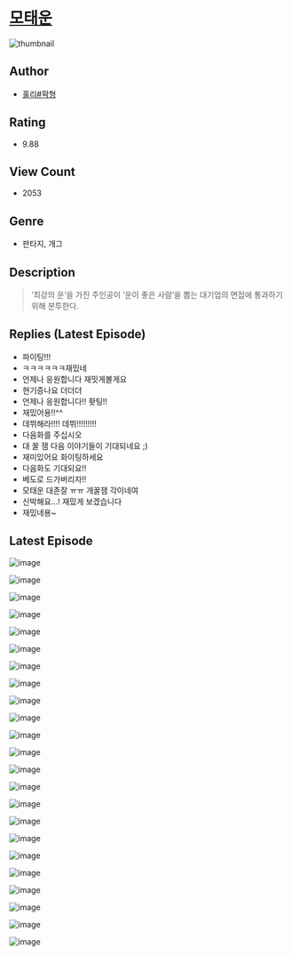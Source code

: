 # [모태운](https://comic.naver.com/challenge/list?titleId=810185)
![thumbnail](https://image-comic.pstatic.net/user_contents_data/challenge_comic/2023/05/23/252936/upload_3689404889851771192_480x623.jpeg)

## Author
- [훌리#팍형](https://comic.naver.com/artistTitle?id=252936)

## Rating
- 9.88

## View Count
- 2053

## Genre
- 판타지, 개그

## Description
> ‘최강의 운‘을 가진 주인공이 ‘운이 좋은 사람’을 뽑는 대기업의 면접에 통과하기 위해 분투한다.

## Replies (Latest Episode)
- 파이팅!!!
- ㅋㅋㅋㅋㅋㅋ재밌네
- 언제나 응원합니다 재밋게볼게요
- 현기증나요 더더더
- 언제나 응원합니다!! 홧팅!!
- 재밌어용!!^^
- 데뷔해라!!!! 데뷔!!!!!!!!!
- 다음화를 주십시오
- 대 꿀 잼 다음 이야기들이 기대되네요 ;)
- 재미있어요 화이팅하세요
- 다음화도 기대되요!!
- 베도로 드가버리자!!
- 모태운 대존잘 ㅠㅠ 개꿀잼 각이네여
- 신박해요...! 재밌게 보겠습니다
- 재밌네용~

## Latest Episode
![image](https://image-comic.pstatic.net/user_contents_data/challenge_comic/2023/05/23/252936/upload_7004052222785171507.jpeg)

![image](https://image-comic.pstatic.net/user_contents_data/challenge_comic/2023/05/23/252936/upload_3835159471205998902.jpeg)

![image](https://image-comic.pstatic.net/user_contents_data/challenge_comic/2023/05/23/252936/upload_3774354266335175521.jpeg)

![image](https://image-comic.pstatic.net/user_contents_data/challenge_comic/2023/05/23/252936/upload_3689962557079237430.jpeg)

![image](https://image-comic.pstatic.net/user_contents_data/challenge_comic/2023/05/23/252936/upload_7378362075715297841.jpeg)

![image](https://image-comic.pstatic.net/user_contents_data/challenge_comic/2023/05/23/252936/upload_7090184665167050294.jpeg)

![image](https://image-comic.pstatic.net/user_contents_data/challenge_comic/2023/05/23/252936/upload_3545004936904390708.jpeg)

![image](https://image-comic.pstatic.net/user_contents_data/challenge_comic/2023/05/23/252936/upload_3618189719239211366.jpeg)

![image](https://image-comic.pstatic.net/user_contents_data/challenge_comic/2023/05/23/252936/upload_3690526593625764920.jpeg)

![image](https://image-comic.pstatic.net/user_contents_data/challenge_comic/2023/05/23/252936/upload_3847311463483466548.jpeg)

![image](https://image-comic.pstatic.net/user_contents_data/challenge_comic/2023/05/23/252936/upload_3703701835289540405.jpeg)

![image](https://image-comic.pstatic.net/user_contents_data/challenge_comic/2023/05/23/252936/upload_7076055725904311138.jpeg)

![image](https://image-comic.pstatic.net/user_contents_data/challenge_comic/2023/05/23/252936/upload_4121692180734567478.jpeg)

![image](https://image-comic.pstatic.net/user_contents_data/challenge_comic/2023/05/23/252936/upload_3546362829372338480.jpeg)

![image](https://image-comic.pstatic.net/user_contents_data/challenge_comic/2023/05/23/252936/upload_3474356010535171426.jpeg)

![image](https://image-comic.pstatic.net/user_contents_data/challenge_comic/2023/05/23/252936/upload_7306073554975864678.jpeg)

![image](https://image-comic.pstatic.net/user_contents_data/challenge_comic/2023/05/23/252936/upload_7004052016640047412.jpeg)

![image](https://image-comic.pstatic.net/user_contents_data/challenge_comic/2023/05/23/252936/upload_7220738280046278454.jpeg)

![image](https://image-comic.pstatic.net/user_contents_data/challenge_comic/2023/05/23/252936/upload_3761689189460357943.jpeg)

![image](https://image-comic.pstatic.net/user_contents_data/challenge_comic/2023/05/23/252936/upload_7089340055587219042.jpeg)

![image](https://image-comic.pstatic.net/user_contents_data/challenge_comic/2023/05/23/252936/upload_7219610382143664688.jpeg)

![image](https://image-comic.pstatic.net/user_contents_data/challenge_comic/2023/05/23/252936/upload_3703145512383820645.jpeg)

![image](https://image-comic.pstatic.net/user_contents_data/challenge_comic/2023/05/23/252936/upload_7003210005484810340.jpeg)
